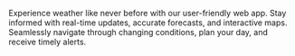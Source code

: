 Experience weather like never before with our user-friendly web app. Stay informed with real-time updates, accurate forecasts, and interactive maps. 
Seamlessly navigate through changing conditions, plan your day, and receive timely alerts.
